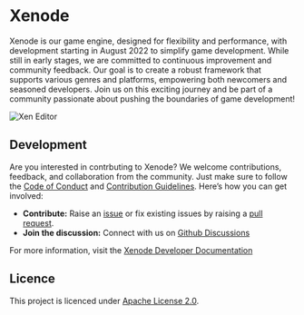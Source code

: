 # Xenode

Xenode is our game engine, designed for flexibility and performance, with development starting in August 2022 to simplify game development. 
While still in early stages, we are committed to continuous improvement and community feedback. Our goal is to create a robust framework that supports various genres and platforms, 
empowering both newcomers and seasoned developers. Join us on this exciting journey and be part of a community passionate about pushing the boundaries of game development!

![Xen Editor](resources/screenshots/XenEditor.png "Xen Editor")

## Development

Are you interested in contrbuting to Xenode? We welcome contributions, feedback, and collaboration from the community. Just make sure to follow the [Code of Conduct](https://xenodestudio.github.io/XenodeDevDocs/code_of_conduct) and [Contribution Guidelines](https://xenodestudio.github.io/XenodeDevDocs/contributing). Here’s how you can get involved:
- **Contribute:** Raise an [issue](https://github.com/XenodeStudio/Xenode/issues) or fix existing issues by raising a [pull request](https://github.com/XenodeStudio/Xenode/pulls).
- **Join the discussion:** Connect with us on [Github Discussions](https://github.com/orgs/XenodeStudio/discussions)

For more information, visit the [Xenode Developer Documentation](https://xenodestudio.github.io/XenodeDevDocs/)

## Licence

This project is licenced under [Apache License 2.0](https://github.com/XenodeStudio/Xenode/blob/main/LICENCE).